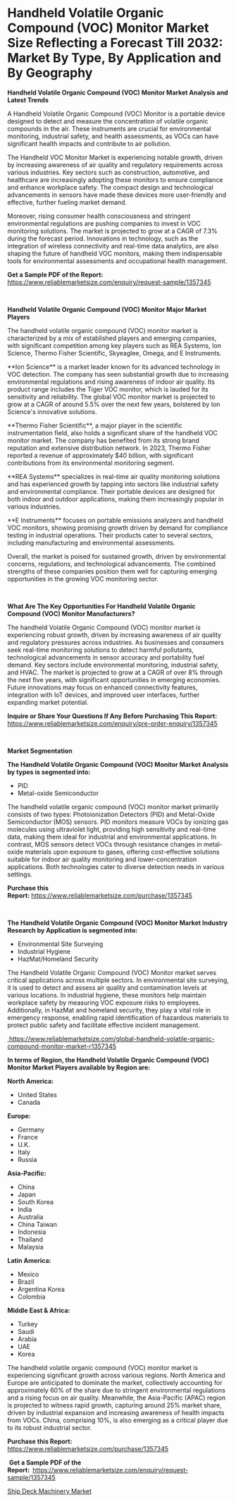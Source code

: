 <p><h1>Handheld Volatile Organic Compound (VOC) Monitor Market Size Reflecting a Forecast Till 2032: Market By Type, By Application and By Geography</h1></p><p><strong>Handheld Volatile Organic Compound (VOC) Monitor Market Analysis and Latest Trends</strong></p>
<p><p>A Handheld Volatile Organic Compound (VOC) Monitor is a portable device designed to detect and measure the concentration of volatile organic compounds in the air. These instruments are crucial for environmental monitoring, industrial safety, and health assessments, as VOCs can have significant health impacts and contribute to air pollution. </p><p>The Handheld VOC Monitor Market is experiencing notable growth, driven by increasing awareness of air quality and regulatory requirements across various industries. Key sectors such as construction, automotive, and healthcare are increasingly adopting these monitors to ensure compliance and enhance workplace safety. The compact design and technological advancements in sensors have made these devices more user-friendly and effective, further fueling market demand. </p><p>Moreover, rising consumer health consciousness and stringent environmental regulations are pushing companies to invest in VOC monitoring solutions. The market is projected to grow at a CAGR of 7.3% during the forecast period. Innovations in technology, such as the integration of wireless connectivity and real-time data analytics, are also shaping the future of handheld VOC monitors, making them indispensable tools for environmental assessments and occupational health management.</p></p>
<p><strong>Get a Sample PDF of the Report:&nbsp;</strong> <a href="https://www.reliablemarketsize.com/enquiry/request-sample/1357345?utm_campaign=3254&utm_medium=2&utm_source=Github&utm_content=ia&utm_term=11042025&utm_id=handheld-volatile-organic-compound-voc-monitor">https://www.reliablemarketsize.com/enquiry/request-sample/1357345</a></p>
<p>&nbsp;</p>
<p><strong>Handheld Volatile Organic Compound (VOC) Monitor Major Market Players</strong></p>
<p><p>The handheld volatile organic compound (VOC) monitor market is characterized by a mix of established players and emerging companies, with significant competition among key players such as REA Systems, Ion Science, Thermo Fisher Scientific, Skyeaglee, Omega, and E Instruments.</p><p>**Ion Science** is a market leader known for its advanced technology in VOC detection. The company has seen substantial growth due to increasing environmental regulations and rising awareness of indoor air quality. Its product range includes the Tiger VOC monitor, which is lauded for its sensitivity and reliability. The global VOC monitor market is projected to grow at a CAGR of around 5.5% over the next few years, bolstered by Ion Science's innovative solutions.</p><p>**Thermo Fisher Scientific**, a major player in the scientific instrumentation field, also holds a significant share of the handheld VOC monitor market. The company has benefited from its strong brand reputation and extensive distribution network. In 2023, Thermo Fisher reported a revenue of approximately $40 billion, with significant contributions from its environmental monitoring segment.</p><p>**REA Systems** specializes in real-time air quality monitoring solutions and has experienced growth by tapping into sectors like industrial safety and environmental compliance. Their portable devices are designed for both indoor and outdoor applications, making them increasingly popular in various industries.</p><p>**E Instruments** focuses on portable emissions analyzers and handheld VOC monitors, showing promising growth driven by demand for compliance testing in industrial operations. Their products cater to several sectors, including manufacturing and environmental assessments.</p><p>Overall, the market is poised for sustained growth, driven by environmental concerns, regulations, and technological advancements. The combined strengths of these companies position them well for capturing emerging opportunities in the growing VOC monitoring sector.</p></p>
<p>&nbsp;</p>
<p><strong>What Are The Key Opportunities For Handheld Volatile Organic Compound (VOC) Monitor Manufacturers?</strong></p>
<p><p>The handheld Volatile Organic Compound (VOC) monitor market is experiencing robust growth, driven by increasing awareness of air quality and regulatory pressures across industries. As businesses and consumers seek real-time monitoring solutions to detect harmful pollutants, technological advancements in sensor accuracy and portability fuel demand. Key sectors include environmental monitoring, industrial safety, and HVAC. The market is projected to grow at a CAGR of over 8% through the next five years, with significant opportunities in emerging economies. Future innovations may focus on enhanced connectivity features, integration with IoT devices, and improved user interfaces, further expanding market potential.</p></p>
<p><strong>Inquire or Share Your Questions If Any Before Purchasing This Report:</strong> <a href="https://www.reliablemarketsize.com/enquiry/pre-order-enquiry/1357345?utm_campaign=3254&utm_medium=2&utm_source=Github&utm_content=ia&utm_term=11042025&utm_id=handheld-volatile-organic-compound-voc-monitor">https://www.reliablemarketsize.com/enquiry/pre-order-enquiry/1357345</a></p>
<p>&nbsp;</p>
<p><strong>Market Segmentation</strong></p>
<p><strong>The Handheld Volatile Organic Compound (VOC) Monitor Market Analysis by types is segmented into:</strong></p>
<p><ul><li>PID</li><li>Metal-oxide Semiconductor</li></ul></p>
<p><p>The handheld volatile organic compound (VOC) monitor market primarily consists of two types: Photoionization Detectors (PID) and Metal-Oxide Semiconductor (MOS) sensors. PID monitors measure VOCs by ionizing gas molecules using ultraviolet light, providing high sensitivity and real-time data, making them ideal for industrial and environmental applications. In contrast, MOS sensors detect VOCs through resistance changes in metal-oxide materials upon exposure to gases, offering cost-effective solutions suitable for indoor air quality monitoring and lower-concentration applications. Both technologies cater to diverse detection needs in various settings.</p></p>
<p><strong>Purchase this Report:&nbsp;</strong><a href="https://www.reliablemarketsize.com/purchase/1357345?utm_campaign=3254&utm_medium=2&utm_source=Github&utm_content=ia&utm_term=11042025&utm_id=handheld-volatile-organic-compound-voc-monitor">https://www.reliablemarketsize.com/purchase/1357345</a></p>
<p>&nbsp;</p>
<p><strong>The Handheld Volatile Organic Compound (VOC) Monitor Market Industry Research by Application is segmented into:</strong></p>
<p><ul><li>Environmental Site Surveying</li><li>Industrial Hygiene</li><li>HazMat/Homeland Security</li></ul></p>
<p><p>The Handheld Volatile Organic Compound (VOC) Monitor market serves critical applications across multiple sectors. In environmental site surveying, it is used to detect and assess air quality and contamination levels at various locations. In industrial hygiene, these monitors help maintain workplace safety by measuring VOC exposure risks to employees. Additionally, in HazMat and homeland security, they play a vital role in emergency response, enabling rapid identification of hazardous materials to protect public safety and facilitate effective incident management.</p></p>
<p><a href="https://www.reliablemarketsize.com/global-handheld-volatile-organic-compound-monitor-market-r1357345?utm_campaign=3254&utm_medium=2&utm_source=Github&utm_content=ia&utm_term=11042025&utm_id=handheld-volatile-organic-compound-voc-monitor">&nbsp;https://www.reliablemarketsize.com/global-handheld-volatile-organic-compound-monitor-market-r1357345</a></p>
<p><strong>In terms of Region, the Handheld Volatile Organic Compound (VOC) Monitor Market Players available by Region are:</strong></p>
<p>
    <p> <strong> North America: </strong>
        <ul>
            <li>United States</li>
            <li>Canada</li>
        </ul>
        </p> 
    <p> <strong> Europe: </strong>
        <ul>
            <li>Germany</li>
            <li>France</li>
            <li>U.K.</li>
            <li>Italy</li>
            <li>Russia</li>
        </ul>
        </p> 
    <p> <strong> Asia-Pacific: </strong>
        <ul>
            <li>China</li>
            <li>Japan</li>
            <li>South Korea</li>
            <li>India</li>
            <li>Australia</li>
            <li>China Taiwan</li>
            <li>Indonesia</li>
            <li>Thailand</li>
            <li>Malaysia</li>
        </ul>
        </p> 
    <p> <strong> Latin America: </strong>
        <ul>
            <li>Mexico</li>
            <li>Brazil</li>
            <li>Argentina Korea</li>
            <li>Colombia</li>
        </ul>
        </p> 
    <p> <strong> Middle East & Africa: </strong>
        <ul>
            <li>Turkey</li>
            <li>Saudi</li>
            <li>Arabia</li>
            <li>UAE</li>
            <li>Korea</li>
        </ul>
    </p>
    </p>
<p><p>The handheld volatile organic compound (VOC) monitor market is experiencing significant growth across various regions. North America and Europe are anticipated to dominate the market, collectively accounting for approximately 60% of the share due to stringent environmental regulations and a rising focus on air quality. Meanwhile, the Asia-Pacific (APAC) region is projected to witness rapid growth, capturing around 25% market share, driven by industrial expansion and increasing awareness of health impacts from VOCs. China, comprising 10%, is also emerging as a critical player due to its robust industrial sector.</p></p>
<p><strong>Purchase this Report: </strong><a href="https://www.reliablemarketsize.com/purchase/1357345?utm_campaign=3254&utm_medium=2&utm_source=Github&utm_content=ia&utm_term=11042025&utm_id=handheld-volatile-organic-compound-voc-monitor">https://www.reliablemarketsize.com/purchase/1357345</a></p>
<p>&nbsp;<strong>Get a Sample PDF of the Report:&nbsp;&nbsp;</strong><a href="https://www.reliablemarketsize.com/enquiry/request-sample/1357345?utm_campaign=3254&utm_medium=2&utm_source=Github&utm_content=ia&utm_term=11042025&utm_id=handheld-volatile-organic-compound-voc-monitor">https://www.reliablemarketsize.com/enquiry/request-sample/1357345</a></p>
<p><strong></strong></p>
<p><p><a href="https://github.com/ccreola81/Market-Research-Report-List-1/blob/main/ship-deck-machinery-market.md?utm_campaign=3254&utm_medium=2&utm_source=Github&utm_content=ia&utm_term=11042025&utm_id=handheld-volatile-organic-compound-voc-monitor">Ship Deck Machinery Market</a></p></p>